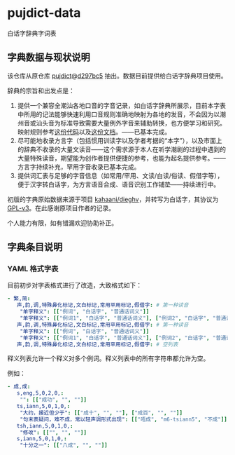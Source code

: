 # pujdict-data
白话字辞典字词表

## 字典数据与现状说明

该仓库从原仓库 [pujdict](https://github.com/pujdict/pujdict)@[d297bc5](https://github.com/pujdict/pujdict/blob/d297bc54a48e6c07db8043870766370f16e738d0) 抽出。数据目前提供给白话字辞典项目使用。

辞典的宗旨和出发点是：
1. 提供一个兼容全潮汕各地口音的字音记录，如白话字辞典所展示，目前本字表中所用的记法能够快速利用口音规则准确地映射为各地的发音，不会因为以潮州音或汕头音为标准导致需要大量例外字音来辅助转换，也方便学习和研究。映射规则参考[这份代码](https://github.com/pujdict/pujdict/blob/f68a210e9059021898497a713a96b268ef0c8342/src/.vuepress/components/SPuj.js#L169-L192)以及[这份文档](https://pujdict.sourceforge.io/doc/puj.html#%E8%AE%B0%E5%BD%95%E6%A0%87%E5%87%86%E4%B8%8E%E8%BD%AC%E8%AF%BB%E8%A7%84%E5%88%99)。——已基本完成。
2. 尽可能地收录方言字（包括惯用训读字以及学者考据的“本字”），以及市面上的辞典不收录的大量文读音——这个需求源于本人在听学潮剧的过程中遇到的大量特殊读音，期望能为创作者提供便捷的参考，也能为起名提供参考。——方言字持续补充，罕用字音收录已基本完成。
3. 提供词汇表与足够的字音信息（如常用/罕用、文读/白读/俗读、假借字等），便于汉字转白话字，为方言语音合成、语音识别工作铺垫——持续进行中。

初版的字典原始数据来源于项目 [kahaani/dieghv](https://github.com/kahaani/dieghv/issues)，并转写为白话字，其协议为 [GPL-v3](https://github.com/kahaani/dieghv/blob/master/LICENSE)。在此感谢原项目作者的记录。

个人能力有限，如有错漏欢迎协助补正。

## 字典条目说明

### YAML 格式字表

目前初步对字表格式进行了改造，大致格式如下：

```yml
- 繁,简:
   声,韵,调,特殊鼻化标记,文白标记,常用罕用标记,假借字: # 第一种读音
    "单字释义": [["例词", "白话字", "普通话词义"]]
    "单字释义": [["例词1", "白话字", "普通话词义"], ["例词2", "白话字", "普通话词义"]]
   声,韵,调,特殊鼻化标记,文白标记,常用罕用标记,假借字: # 第一种读音
    "单字释义": [["例词", "白话字", "普通话词义"]]
    "单字释义": [["例词1", "白话字", "普通话词义"], ["例词2", "白话字", "普通话词义"]]
   声,韵,调,特殊鼻化标记,文白标记,常用罕用标记,假借字: # 空列表
```

释义列表允许一个释义对多个例词。释义列表中的所有字符串都允许为空。

例如：

```yml
- 成,成:
   s,eng,5,0,2,0,:
    "": [["成功", "", ""]]
   ts,iann,5,0,1,0,:
    "大约，接近但少于": [["成十", "", ""], ["成百", "", ""]]
    "句末表疑问，难不成，常以轻声调形式出现": [["唔成", "m6-tsiann5", "不成"]]
   tsh,iann,5,0,1,0,:
    "修改": [["", "", ""]]
   s,iann,5,0,1,0,:
    "十分之一": [["八成", "", ""]]
```
